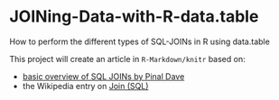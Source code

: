 JOINing-Data-with-R-data.table
==============================

How to perform the different types of SQL-JOINs in R using data.table  

This project will create an article in `R-Markdown/knitr` based on:  
- [basic overview of SQL JOINs by Pinal Dave](http://blog.sqlauthority.com/2009/04/13/sql-server-introduction-to-joins-basic-of-joins/)  
- the Wikipedia entry on [Join (SQL)](http://en.wikipedia.org/wiki/Join_(SQL))

